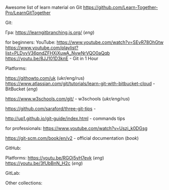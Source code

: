 <!-- !LearnGitTogether  -->
Awesome list of learn material on Git
https://github.com/Learn-Together-Pro/LearnGitTogether 

Git:

Гра: 
https://learngitbranching.js.org/  (_eng_)


for beginners:
YouTube:
https://www.youtube.com/watch?v=SEvR78OhGtw 
https://www.youtube.com/playlist?list=PLDyvV36pndZFHXjXuwA_NywNrVQO0aQqb 
https://youtu.be/8JJ101D3knE - Git in 1 Hour

Platforms:

https://githowto.com/uk (ukr/eng/rus)
https://www.atlassian.com/git/tutorials/learn-git-with-bitbucket-cloud - BitBucket (_eng_)

https://www.w3schools.com/git/ - w3schools (_ukr/eng/rus_)

https://github.com/saraford/three-git-tips  - 

http://up1.github.io/git-guide/index.html - commands tips 

for professionals:
https://www.youtube.com/watch?v=Uszj_k0DGsg 


https://git-scm.com/book/en/v2  - official documentation (_book_)

GitHub:

Platforms:
https://youtu.be/RGOj5yH7evk (_eng_)
https://youtu.be/3fUbBnN_H2c (_eng_)

GitLab:


Other collections:


